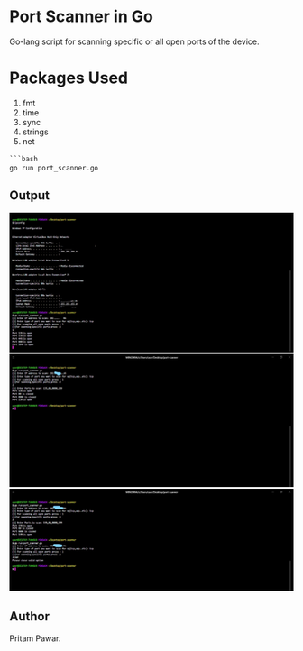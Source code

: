 
# Port Scanner in Go
Go-lang script for scanning specific or all open ports of the device.

# Packages Used
1. fmt
2. time
3. sync
4. strings
5. net

```
```bash
go run port_scanner.go 
```
## Output

![](https://github.com/pritamp17/ethical_hacking_tools/blob/main/port-scanner-go/1new.jpg?raw=true)
![](https://github.com/pritamp17/ethical_hacking_tools/blob/main/port-scanner-go/2new.jpg?raw=true)
![](https://github.com/pritamp17/ethical_hacking_tools/blob/main/port-scanner-go/3new.jpg?raw=true)

## Author
  Pritam Pawar.

